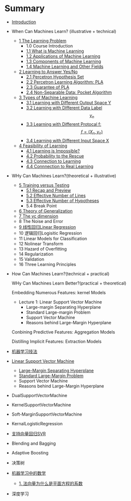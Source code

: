 # Summary

* [Introduction](Introduction.md)

* When Can Machines Learn? (illustrative + technical)
    *  [1 The Learning Problem](chapter1.md)
        * 1.0 Course Introduction
        * [1.1 What is Machine Learning](1.1-What-is-Machine-Learning.md)
        * [1.2 Applications of Machine Learning](1.2-applications-of-machine-learning.md)
        * [1.3 Components of Machine Learning](1.3-components-of-machine-learning.md)
        * [1.4 Machine Learning and Other Fields](机器学习与其他领域的关系.md)
    * [2 Learning to Answer Yes/No](2-learning-to-answer-yesno.md)
        * [2.1 Percetron Hypothesis Set](21-percetron-hypothesisi-set.md)
        * [2.2 Percetron Learning Algorithm: PLA](22-percetron-learning-algorithm.md)
        * [2.3 Guarantee of PLA](23-guarantee-of-pla.md)
        * [2.4 Non-Separable Data: Pocket Algorithm](24-non-separable-data.md)
    * [3 Types of Machine Learning](di-3-zhang-ji-qi-xue-xi-fen-lei.md)
        * [3.1 Learning with Different Output Space Y](di-3-zhang-ji-qi-xue-xi-fen-lei/31-learning-with-different-output-space-y.md)
        * [3.2 Learning with DIfferent Data Label $$y_n$$](di-3-zhang-ji-qi-xue-xi-fen-lei/32-learning-with-different-data-label.md)
        * [3.3 Learning with Different Protocal f: $$f =(X_n,y_n)$$](di-3-zhang-ji-qi-xue-xi-fen-lei/33-learning-with-different-protocal-f.md)
        * [3.4 Learning with Different Input Space X](di-3-zhang-ji-qi-xue-xi-fen-lei/34-learning-with-different-input-space-x.md)
    * [4 Feasibility of Learning](di-4-zhang-feasibility-of-learning.md)
        * [4.1 Learning is Impossible?](di-4-zhang-feasibility-of-learning/41-learning-is-impossible.md)
        * [4.2 Probability to the Rescue](di-4-zhang-feasibility-of-learning/4.md)
        * [4.3 Connection to Learning](di-4-zhang-feasibility-of-learning/43-connection-to-learning.md)
        * [4.4 Connnection to Real Learning](di-4-zhang-feasibility-of-learning/44-connnection-to-real-learning.md)
    
* WHy Can Machines Learn?(theoretical + illustrative)
    * [5 Training versus Testing](di-5-zhang-training-versus-testing.md)
        * [5.1 Recap and Preview](di-5-zhang-training-versus-testing/51-recap-and-preview.md)
        * [5.2 Effective Number of Lines](di-5-zhang-training-versus-testing/52-effective-number-of-lines.md)
        * [5.3 Effective Number of Hypotheses](di-5-zhang-training-versus-testing/53-effective-number-of-hypotheses.md)
        * 5.4 Break Point
    * [6 Theory of Generalization](theory-of-generalization.md)
    * [7 The vc dimension](di-7-zhang-the-vc-dimension.md)
    * 8 The Noise and Error
    * [9 线性回归Linear Regression](di-9-zhang-xian-xing-hui-gui.md)
    * 10 逻辑回归Logisitic Regression
    * 11 Linear Models for Classification
    * 12 Nolinear Transform
    * 13 Hazard of Overfitting
    * 14 Regularization
    * 15 Validation
    * 16 Three Learning Principles
    
* How Can Machines Learn?(technical + practical)

    WHy Can Machines Learn Better?(practical + theoretical)

    Embedding Numerous Features: kernel Models

    - Lecture 1: Linear Support Vector Machine
      - Large-margin Separating Hyperplane
      - Standard Large-margin Problem
      - Support Vector Machine
      - Reasons behind Large-Margin Hyperplane

    Conbining Predictive Features: Aggregation Models

    Distilling Implicit Features: Extraction Models

* [机器学习技法](ji-qi-xue-xi-ji-fa.md)

* [Linear Support Vector Machine](支持向量机svm.md)
  * [Large-Margin Separating Hyperplane](支持向量机svm/large-margin-separating-hyperplane.md)
  * [Standard Large-Margin Problem](支持向量机svm/standard-large-margin-problem.md)
  * Support Vector Machine
  * Reasons behind Large-Margin Hyperplane
  
* DualSupportVectorMachine

* KernelSupportVectorMachine

* Soft-MarginSupportVectorMachine

* KernalLogisticRegression

* [支持向量回归SVR](zhi-chi-xiang-liang-hui-gui-svr.md)

* Blending and Bagging

* Adaptive Boosting

* 决策树

* [机器学习中的数学](机器学习中的数学.md)
  
  * [1. 法向量为什么是平面方程的系数](法向量为什么是平面方程的系数.md)
  
* 深度学习

